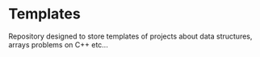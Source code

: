# Templates
Repository designed to store templates of projects about data structures, arrays problems on C++ etc...

